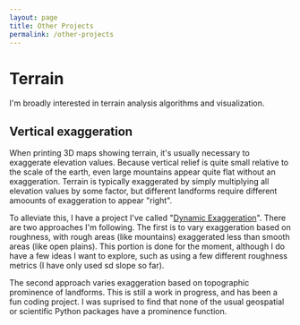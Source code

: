 ```yaml
---
layout: page
title: Other Projects
permalink: /other-projects
---
```


# Terrain
I'm broadly interested in terrain analysis algorithms and visualization.

## Vertical exaggeration
When printing 3D maps showing terrain, it's usually necessary to exaggerate elevation values. Because vertical relief is quite small relative to the scale of the earth, even large mountains appear quite flat without an exaggeration. Terrain is typically exaggerated by simply multiplying all elevation values by some factor, but different landforms require different amoounts of exaggeration to appear "right".

To alleviate this, I have a project I've called "[Dynamic Exaggeration](https://github.com/jackjgo/dynamic_exaggeration)". There are two approaches I'm following. The first is to vary exaggeration based on roughness, with rough areas (like mountains) exaggerated less than smooth areas (like open plains). This portion is done for the moment, although I do have a few ideas I want to explore, such as using a few different roughness metrics (I have only used sd slope so far).

The second approach varies exaggeration based on topographic prominence of landforms. This is still a work in progress, and has been a fun coding project. I was suprised to find that none of the usual geospatial or scientific Python packages have a prominence function.
